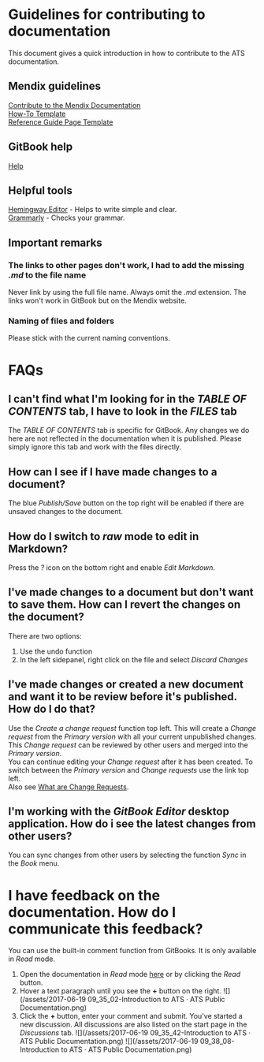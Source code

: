 # Guidelines for contributing to documentation

This document gives a quick introduction in how to contribute to the ATS documentation.

## Mendix guidelines

[Contribute to the Mendix Documentation](https://docs.mendix.com/community/documentation/contribute-to-the-mendix-documentation)  
[How-To Template](https://raw.githubusercontent.com/mendix/docs/development/community/documentation/the-how-to-template.md)  
[Reference Guide Page Template](https://raw.githubusercontent.com/mendix/docs/development/community/documentation/the-reference-guide-page-template.md)

## GitBook help

[Help](https://help.gitbook.com/)

## Helpful tools

[Hemingway Editor](http://hemingwayapp.com/) - Helps to write simple and clear.  
[Grammarly](https://www.grammarly.com/) - Checks your grammar.

## Important remarks

### The links to other pages don't work, I had to add the missing _.md_ to the file name

Never link by using the full file name. Always omit the _.md_ extension. The links won't work in GitBook but on the Mendix website.

### Naming of files and folders

Please stick with the current naming conventions.

# FAQs

## I can't find what I'm looking for in the _TABLE OF CONTENTS_ tab, I have to look in the _FILES_ tab

The _TABLE OF CONTENTS_ tab is specific for GitBook. Any changes we do here are not reflected in the documentation when it is published. Please simply ignore this tab and work with the files directly.

## How can I see if I have made changes to a document?

The blue _Publish/Save_ button on the top right will be enabled if there are unsaved changes to the document.

## How do I switch to _raw_ mode to edit in Markdown?

Press the _?_ icon on the bottom right and enable _Edit Markdown_.

## I've made changes to a document but don't want to save them. How can I revert the changes on the document?

There are two options:

1. Use the undo function
2. In the left sidepanel, right click on the file and select _Discard Changes_

## I've made changes or created a new document and want it to be review before it's published. How do I do that?

Use the _Create a change request_ function top left. This will create a _Change request_ from the _Primary version_ with all your current unpublished changes. This _Change request_ can be reviewed by other users and merged into the _Primary version_.  
You can continue editing your _Change request_ after it has been created. To switch between the _Primary version_ and _Change requests_ use the link top left.  
Also see [What are Change Requests](https://help.gitbook.com/books/what-are-change-requests.html).

## I'm working with the _GitBook Editor_ desktop application. How do i see the latest changes from other users?

You can sync changes from other users by selecting the function _Sync_ in the _Book_ menu.

# I have feedback on the documentation. How do I communicate this feedback?

You can use the built-in comment function from GitBooks. It is only available in _Read_ mode.

1. Open the documentation in _Read_ mode [here](https://mansystems.gitbooks.io/ats-public-documentation/content/) or by clicking the _Read_ button.
1. Hover a text paragraph until you see the **+** button on the right.
![](/assets/2017-06-19 09_35_02-Introduction to ATS · ATS Public Documentation.png)
1. Click the **+** button, enter your comment and submit. You've started a new discussion. All discussions are also listed on the start page in the _Discussions_ tab.
![](/assets/2017-06-19 09_35_42-Introduction to ATS · ATS Public Documentation.png)
![](/assets/2017-06-19 09_38_08-Introduction to ATS · ATS Public Documentation.png)




